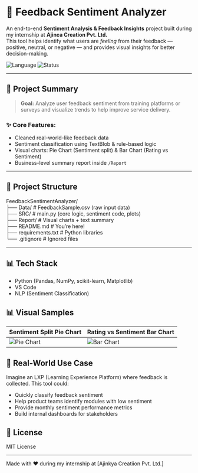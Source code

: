 # 🧠 Feedback Sentiment Analyzer

An end-to-end **Sentiment Analysis & Feedback Insights** project built during my internship at **Ajinca Creation Pvt. Ltd.**  
This tool helps identify what users are *feeling* from their feedback — positive, neutral, or negative — and provides visual insights for better decision-making.

![Language](https://img.shields.io/badge/Made%20with-Python-blue?style=flat-square) ![Status](https://img.shields.io/badge/Internship%20Project-Complete-brightgreen?style=flat-square)

---

## 📌 Project Summary

> **Goal:** Analyze user feedback sentiment from training platforms or surveys and visualize trends to help improve service delivery.

### ✨ Core Features:
- Cleaned real-world-like feedback data
- Sentiment classification using TextBlob & rule-based logic
- Visual charts: Pie Chart (Sentiment split) & Bar Chart (Rating vs Sentiment)
- Business-level summary report inside `/Report`

---

## 📁 Project Structure

FeedbackSentimentAnalyzer/ <br>
├── Data/ # FeedbackSample.csv (raw input data) <br>
├── SRC/ # main.py (core logic, sentiment code, plots) <br>
├── Report/ # Visual charts + text summary <br>
├── README.md # You’re here! <br>
├── requirements.txt # Python libraries <br>
└── .gitignore # Ignored files <br>

---

## 📊 Tech Stack

- Python (Pandas, NumPy, scikit-learn, Matplotlib)
- VS Code
- NLP (Sentiment Classification)

## 📊 Visual Samples

| Sentiment Split Pie Chart | Rating vs Sentiment Bar Chart |
|---------------------------|-------------------------------|
| ![Pie Chart](Report/sentiment_pie.png) | ![Bar Chart](Report/rating_bar.png) |

## 📂 Real-World Use Case

Imagine an LXP (Learning Experience Platform) where feedback is collected. This tool could:
- Quickly classify feedback sentiment
- Help product teams identify modules with low sentiment
- Provide monthly sentiment performance metrics
- Build internal dashboards for stakeholders

## 📜 License

MIT License

---

Made with ❤️ during my internship at [Ajinkya Creatiion Pvt. Ltd.]
